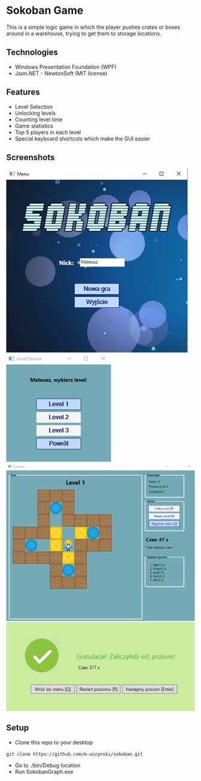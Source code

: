 # Sokoban Game

This is a simple logic game in which the player pushes crates or boxes around in a warehouse, trying to get them to storage locations.

## Technologies
* Windows Presentation Foundation (WPF)
* Json.NET - NewtonSoft (MIT license)

## Features
* Level Selection
* Unlocking levels
* Counting level time
* Game statistics
* Top 5 players in each level 
* Special keyboard shortcuts which make the GUI easier

## Screenshots
![Menu](./screenshots/menu.png)
![Level chooser](./screenshots/levelchooser.png)
![Main Game](./screenshots/maingame.png)
![Level win](./screenshots/levelwin.png)

## Setup
* Clone this repo to your desktop
```
git clone https://github.com/m-uszynski/sokoban.git
```
* Go to ./bin/Debug location
* Run SokobanGraph.exe
